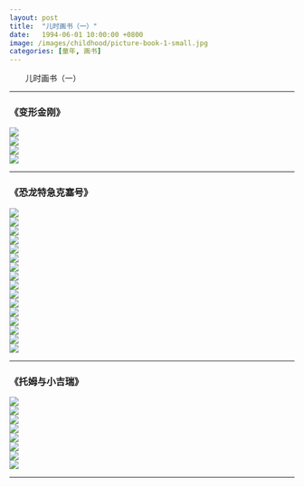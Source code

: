 ```yaml
---
layout: post
title:  "儿时画书（一）"
date:   1994-06-01 10:00:00 +0800
image: /images/childhood/picture-book-1-small.jpg
categories: [童年, 画书]
---
```


　　儿时画书（一）

------

<h3>《变形金刚》</h3>

<div class="row">
    <div class="col-md-3">
        <a href="{{site.baseurl}}/images/childhood/变形金刚1.jpg" target="_blank">
            <img class="thumbnail" src="{{site.baseurl}}/images/childhood/变形金刚1.jpg">
        </a>
    </div>
    <div class="col-md-3">
        <a href="{{site.baseurl}}/images/childhood/变形金刚2.jpg" target="_blank">
            <img class="thumbnail" src="{{site.baseurl}}/images/childhood/变形金刚2.jpg">
        </a>
    </div>
    <div class="col-md-3">
        <a href="{{site.baseurl}}/images/childhood/变形金刚3.jpg" target="_blank">
            <img class="thumbnail" src="{{site.baseurl}}/images/childhood/变形金刚3.jpg">
        </a>
    </div>
    <div class="col-md-3">
        <a href="{{site.baseurl}}/images/childhood/变形金刚4.jpg" target="_blank">
            <img class="thumbnail" src="{{site.baseurl}}/images/childhood/变形金刚4.jpg">
        </a>
    </div>
</div>

------

<h3>《恐龙特急克塞号》</h3>

<div class="row">
    <div class="col-md-3">
        <a href="{{site.baseurl}}/images/childhood/恐龙特急克赛号11.jpg" target="_blank">
            <img class="thumbnail" src="{{site.baseurl}}/images/childhood/恐龙特急克赛号11.jpg">
        </a>
    </div>
    <div class="col-md-3">
        <a href="{{site.baseurl}}/images/childhood/恐龙特急克赛号12.jpg" target="_blank">
            <img class="thumbnail" src="{{site.baseurl}}/images/childhood/恐龙特急克赛号12.jpg">
        </a>
    </div>
    <div class="col-md-3">
        <a href="{{site.baseurl}}/images/childhood/恐龙特急克赛号13.jpg" target="_blank">
            <img class="thumbnail" src="{{site.baseurl}}/images/childhood/恐龙特急克赛号13.jpg">
        </a>
    </div>
    <div class="col-md-3">
        <a href="{{site.baseurl}}/images/childhood/恐龙特急克赛号14.jpg" target="_blank">
            <img class="thumbnail" src="{{site.baseurl}}/images/childhood/恐龙特急克赛号14.jpg">
        </a>
    </div>
</div>

<div class="row">
    <div class="col-md-3">
        <a href="{{site.baseurl}}/images/childhood/恐龙特急克赛号15.jpg" target="_blank">
            <img class="thumbnail" src="{{site.baseurl}}/images/childhood/恐龙特急克赛号15.jpg">
        </a>
    </div>
    <div class="col-md-3">
        <a href="{{site.baseurl}}/images/childhood/恐龙特急克赛号16.jpg" target="_blank">
            <img class="thumbnail" src="{{site.baseurl}}/images/childhood/恐龙特急克赛号16.jpg">
        </a>
    </div>
    <div class="col-md-3">
        <a href="{{site.baseurl}}/images/childhood/恐龙特急克赛号17.jpg" target="_blank">
            <img class="thumbnail" src="{{site.baseurl}}/images/childhood/恐龙特急克赛号17.jpg">
        </a>
    </div>
    <div class="col-md-3">
        <a href="{{site.baseurl}}/images/childhood/恐龙特急克赛号18.jpg" target="_blank">
            <img class="thumbnail" src="{{site.baseurl}}/images/childhood/恐龙特急克赛号18.jpg">
        </a>
    </div>
</div>

<div class="row">
    <div class="col-md-3">
        <a href="{{site.baseurl}}/images/childhood/恐龙特急克赛号19.jpg" target="_blank">
            <img class="thumbnail" src="{{site.baseurl}}/images/childhood/恐龙特急克赛号19.jpg">
        </a>
    </div>
    <div class="col-md-3">
        <a href="{{site.baseurl}}/images/childhood/恐龙特急克赛号20.jpg" target="_blank">
            <img class="thumbnail" src="{{site.baseurl}}/images/childhood/恐龙特急克赛号20.jpg">
        </a>
    </div>
    <div class="col-md-3">
        <a href="{{site.baseurl}}/images/childhood/恐龙特急克赛号21.jpg" target="_blank">
            <img class="thumbnail" src="{{site.baseurl}}/images/childhood/恐龙特急克赛号21.jpg">
        </a>
    </div>
    <div class="col-md-3">
        <a href="{{site.baseurl}}/images/childhood/恐龙特急克赛号22.jpg" target="_blank">
            <img class="thumbnail" src="{{site.baseurl}}/images/childhood/恐龙特急克赛号22.jpg">
        </a>
    </div>
</div>

<div class="row">
    <div class="col-md-3">
        <a href="{{site.baseurl}}/images/childhood/恐龙特急克赛号23.jpg" target="_blank">
            <img class="thumbnail" src="{{site.baseurl}}/images/childhood/恐龙特急克赛号23.jpg">
        </a>
    </div>
    <div class="col-md-3">
        <a href="{{site.baseurl}}/images/childhood/恐龙特急克赛号24.jpg" target="_blank">
            <img class="thumbnail" src="{{site.baseurl}}/images/childhood/恐龙特急克赛号24.jpg">
        </a>
    </div>
    <div class="col-md-3">
        <a href="{{site.baseurl}}/images/childhood/恐龙特急克赛号25.jpg" target="_blank">
            <img class="thumbnail" src="{{site.baseurl}}/images/childhood/恐龙特急克赛号25.jpg">
        </a>
    </div>
    <div class="col-md-3">
        <a href="{{site.baseurl}}/images/childhood/恐龙特急克赛号4.jpg" target="_blank">
            <img class="thumbnail" src="{{site.baseurl}}/images/childhood/恐龙特急克赛号4.jpg">
        </a>
    </div>
</div>

------

<h3>《托姆与小吉瑞》</h3>

<div class="row">
    <div class="col-md-3">
        <a href="{{site.baseurl}}/images/childhood/托姆与小吉瑞1.jpg" target="_blank">
            <img class="thumbnail" src="{{site.baseurl}}/images/childhood/托姆与小吉瑞1.jpg">
        </a>
    </div>
    <div class="col-md-3">
        <a href="{{site.baseurl}}/images/childhood/托姆与小吉瑞2.jpg" target="_blank">
            <img class="thumbnail" src="{{site.baseurl}}/images/childhood/托姆与小吉瑞2.jpg">
        </a>
    </div>
    <div class="col-md-3">
        <a href="{{site.baseurl}}/images/childhood/托姆与小吉瑞3.jpg" target="_blank">
            <img class="thumbnail" src="{{site.baseurl}}/images/childhood/托姆与小吉瑞3.jpg">
        </a>
    </div>
    <div class="col-md-3">
        <a href="{{site.baseurl}}/images/childhood/托姆与小吉瑞4.jpg" target="_blank">
            <img class="thumbnail" src="{{site.baseurl}}/images/childhood/托姆与小吉瑞4.jpg">
        </a>
    </div>
</div>
<div class="row">
    <div class="col-md-3">
        <a href="{{site.baseurl}}/images/childhood/托姆与小吉瑞5.jpg" target="_blank">
            <img class="thumbnail" src="{{site.baseurl}}/images/childhood/托姆与小吉瑞5.jpg">
        </a>
    </div>
    <div class="col-md-3">
        <a href="{{site.baseurl}}/images/childhood/托姆与小吉瑞6.jpg" target="_blank">
            <img class="thumbnail" src="{{site.baseurl}}/images/childhood/托姆与小吉瑞6.jpg">
        </a>
    </div>
    <div class="col-md-3">
        <a href="{{site.baseurl}}/images/childhood/托姆与小吉瑞7.jpg" target="_blank">
            <img class="thumbnail" src="{{site.baseurl}}/images/childhood/托姆与小吉瑞7.jpg">
        </a>
    </div>
    <div class="col-md-3">
        <a href="{{site.baseurl}}/images/childhood/托姆与小吉瑞8.jpg" target="_blank">
            <img class="thumbnail" src="{{site.baseurl}}/images/childhood/托姆与小吉瑞8.jpg">
        </a>
    </div>
</div>

------
